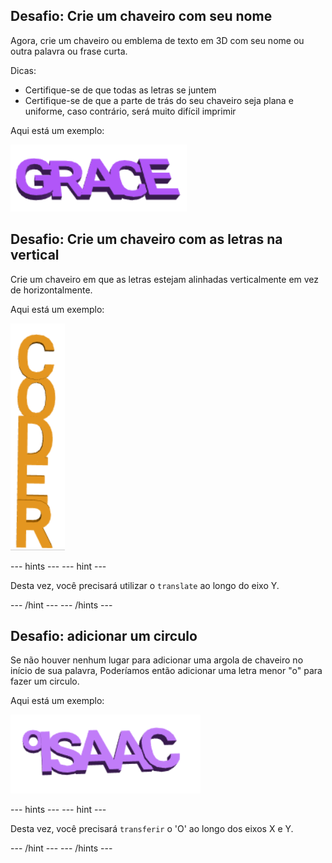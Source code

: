 ## Desafio: Crie um chaveiro com seu nome

Agora, crie um chaveiro ou emblema de texto em 3D com seu nome ou outra palavra ou frase curta.

Dicas:
+ Certifique-se de que todas as letras se juntem
+ Certifique-se de que a parte de trás do seu chaveiro seja plana e uniforme, caso contrário, será muito difícil imprimir

Aqui está um exemplo:

![captura de tela](images/coder-grace.png)

## Desafio: Crie um chaveiro com as letras na vertical

Crie um chaveiro em que as letras estejam alinhadas verticalmente em vez de horizontalmente.

Aqui está um exemplo:

![captura de tela](images/coder-vertical.png)

--- hints --- --- hint ---

Desta vez, você precisará utilizar o `translate` ao longo do eixo Y.

--- /hint --- --- /hints ---

## Desafio: adicionar um circulo

Se não houver nenhum lugar para adicionar uma argola de chaveiro no início de sua palavra, Poderíamos então adicionar uma letra menor "o" para fazer um circulo.

Aqui está um exemplo:

![captura de tela](images/coder-loop.png)

--- hints --- --- hint ---

Desta vez, você precisará `transferir` o 'O' ao longo dos eixos X e Y.

--- /hint --- --- /hints ---

